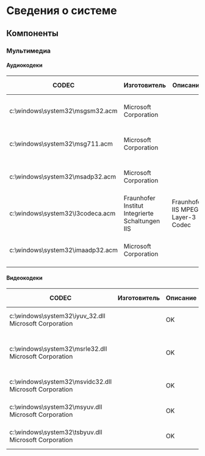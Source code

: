# Сведения о системе
## Компоненты
### Мультимедиа
#### Аудиокодеки

| CODEC | Изготовитель | Описание | Состояние | Файл | Версия | Размер | Дата создания |
|----------|----------|----------|----------|----------|----------|----------|----------|
| c:\windows\system32\msgsm32.acm |	Microsoft Corporation	|  | OK | C:\WINDOWS\system32\MSGSM32.ACM | 10.0.18362.1 | 41,60 КБ (42 600 байт) | 19.03.2019 7:43 |
| c:\windows\system32\msg711.acm | Microsoft Corporation |  | OK | C:\WINDOWS\system32\MSG711.ACM | 10.0.18362.1 | 25,45 КБ (26 056 байт) | 19.03.2019 7:43 |
| c:\windows\system32\msadp32.acm |	Microsoft Corporation |  | OK | C:\WINDOWS\system32\MSADP32.ACM | 10.0.18362.1 | 33,99 КБ (34 808 байт) | 19.03.2019 7:43 | 
| c:\windows\system32\l3codeca.acm | Fraunhofer Institut Integrierte Schaltungen IIS | Fraunhofer IIS MPEG Layer-3 Codec | OK  | C:\WINDOWS\system32\L3CODECA.ACM | 1.9.0.401 | 90,50 КБ (92 672 байт) | 19.03.2019 7:58
| c:\windows\system32\imaadp32.acm | Microsoft Corporation |  | OK | C:\WINDOWS\system32\IMAADP32.ACM | 10.0.18362.1 | 36,05 КБ (36 920 байт) | 19.03.2019 7:43 | 

#### Видеокодеки

| CODEC | Изготовитель | Описание | Состояние | Файл | Версия | Размер | Дата создания |
|----------|----------|----------|----------|----------|----------|----------|----------|
| c:\windows\system32\iyuv_32.dll	Microsoft Corporation | | OK | C:\WINDOWS\system32\IYUV_32.DLL | 10.0.18362.1 | 53,00 КБ (54 272 байт) | 19.03.2019 | 7:45 | 
| c:\windows\system32\msrle32.dll	Microsoft Corporation | | OK | C:\WINDOWS\system32\MSRLE32.DLL | 10.0.18362.1 | 17,50 КБ (17 920 байт)	19.03.2019 7:45
| c:\windows\system32\msvidc32.dll	Microsoft Corporation | | OK | C:\WINDOWS\system32\MSVIDC32.DLL | 10.0.18362.1 | 38,50 КБ (39 424 байт) | 19.03.2019 | 7:45 | 
| c:\windows\system32\msyuv.dll	Microsoft Corporation | | OK | C:\WINDOWS\system32\MSYUV.DLL | 10.0.18362.1 | 27,00 КБ (27 648 байт) | 19.03.2019 | 7:45 | 
| c:\windows\system32\tsbyuv.dll	Microsoft Corporation | | OK | C:\WINDOWS\system32\TSBYUV.DLL | 10.0.18362.1 | 16,50 КБ (16 896 байт) | 19.03.2019 | 7:45 | 
